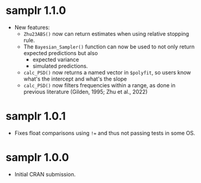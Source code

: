# samplr 1.1.0
* New features:
    * `Zhu23ABS()` now can return estimates when using relative stopping rule.
    * The `Bayesian_Sampler()` function can now be used to not only return expected predictions but also 
        * expected variance
        * simulated predictions.
    * `calc_PSD()` now returns a named vector in `$polyfit`, so users know what's the intercept and what's the slope
    * `calc_PSD()` now filters frequencies within a range, as done in previous literature (Gilden, 1995; Zhu et al., 2022)

# samplr 1.0.1
* Fixes float comparisons using `!=` and thus not passing tests in some OS.  

# samplr 1.0.0
* Initial CRAN submission.
